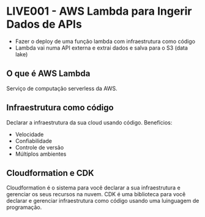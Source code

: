 # LIVE001 - AWS Lambda para Ingerir Dados de APIs

* Fazer o deploy de uma função lambda com infraestrutura como código
* Lambda vai numa API externa e extrai dados e salva para o S3 (data lake)


## O que é AWS Lambda
Serviço de computação serverless da AWS.

## Infraestrutura como código 
Declarar a infraestrutura da sua cloud usando código. Benefícios:
* Velocidade
* Confiabilidade
* Controle de versão
* Múltiplos ambientes

## Cloudformation e CDK
Cloudformation é o sistema para você declarar a sua infraestrutura e gerenciar os seus recursos na nuvem.
CDK é uma biblioteca para você declarar e gerenciar infraestrutura como código usando uma luinguagem de programação.
